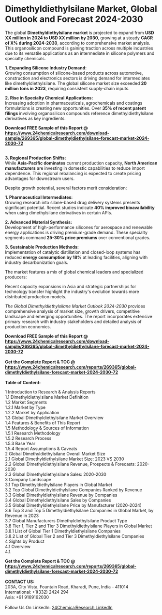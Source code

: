 <h1>Dimethyldiethylsilane Market, Global Outlook and Forecast 2024-2030</h1><p>The global <strong>Dimethyldiethylsilane market</strong> is projected to expand from <strong>USD XX million in 2024 to USD XX million by 2030</strong>, growing at a steady <strong>CAGR of X% during 2024-2030</strong>, according to comprehensive market analysis. This organosilicon compound is gaining traction across multiple industries due to its versatile applications as an intermediate in silicone polymers and specialty chemicals.</p><p><strong>1. Expanding Silicone Industry Demand:</strong><br>
Growing consumption of silicone-based products across automotive, construction and electronics sectors is driving demand for intermediates like dimethyldiethylsilane. The global silicone market size exceeded <strong>20 million tons in 2023</strong>, requiring consistent supply-chain inputs.</p><p><strong>2. Rise in Specialty Chemical Applications:</strong><br>
Increasing adoption in pharmaceuticals, agrochemicals and coatings formulations is creating new opportunities. Over <strong>35% of recent patent filings</strong> involving organosilicon compounds reference dimethyldiethylsilane derivatives as key ingredients.</p><div><b>Download FREE Sample of this Report @ 
            <a href="https://www.24chemicalresearch.com/download-sample/269365/global-dimethyldiethylsilane-forecast-market-2024-2030-72">
            https://www.24chemicalresearch.com/download-sample/269365/global-dimethyldiethylsilane-forecast-market-2024-2030-72</a></b></div><br><p><strong>3. Regional Production Shifts:</strong><br>
While <strong>Asia-Pacific dominates</strong> current production capacity, <strong>North American manufacturers</strong> are investing in domestic capabilities to reduce import dependence. This regional rebalancing is expected to create pricing advantages for downstream users.</p><p>Despite growth potential, several factors merit consideration:</p><p><strong>1. Pharmaceutical Intermediates:</strong><br>
Growing research into silane-based drug delivery systems presents significant potential. Recent studies indicate <strong>40% improved bioavailability</strong> when using dimethylsilane derivatives in certain APIs.</p><p><strong>2. Advanced Material Synthesis:</strong><br>
Development of high-performance silicones for aerospace and renewable energy applications is driving premium-grade demand. These specialty segments command <strong>25-30% price premiums</strong> over conventional grades.</p><p><strong>3. Sustainable Production Methods:</strong><br>
Implementation of catalytic distillation and closed-loop systems has reduced <strong>energy consumption by 18%</strong> at leading facilities, aligning with industry decarbonization goals.</p><p>The market features a mix of global chemical leaders and specialized producers:</p><p>Recent capacity expansions in Asia and strategic partnerships for technology transfer highlight the industry's evolution towards more distributed production models.</p><p><em>The Global Dimethyldiethylsilane Market Outlook 2024-2030</em> provides comprehensive analysis of market size, growth drivers, competitive landscape and emerging opportunities. The report incorporates extensive primary research with industry stakeholders and detailed analysis of production economics.</p><div><b>Download FREE Sample of this Report @ 
            <a href="https://www.24chemicalresearch.com/download-sample/269365/global-dimethyldiethylsilane-forecast-market-2024-2030-72">
            https://www.24chemicalresearch.com/download-sample/269365/global-dimethyldiethylsilane-forecast-market-2024-2030-72</a></b></div><br><div><b>Get the Complete Report & TOC @ 
            <a href="https://www.24chemicalresearch.com/reports/269365/global-dimethyldiethylsilane-forecast-market-2024-2030-72">
            https://www.24chemicalresearch.com/reports/269365/global-dimethyldiethylsilane-forecast-market-2024-2030-72</a></b></div><br>
            <b>Table of Content:</b><p>1 Introduction to Research & Analysis Reports<br />
    1.1 Dimethyldiethylsilane Market Definition<br />
    1.2 Market Segments<br />
        1.2.1 Market by Type<br />
        1.2.2 Market by Application<br />
    1.3 Global Dimethyldiethylsilane Market Overview<br />
    1.4 Features & Benefits of This Report<br />
    1.5 Methodology & Sources of Information<br />
        1.5.1 Research Methodology<br />
        1.5.2 Research Process<br />
        1.5.3 Base Year<br />
        1.5.4 Report Assumptions & Caveats<br />
2 Global Dimethyldiethylsilane Overall Market Size<br />
    2.1 Global Dimethyldiethylsilane Market Size: 2023 VS 2030<br />
    2.2 Global Dimethyldiethylsilane Revenue, Prospects & Forecasts: 2020-2030<br />
    2.3 Global Dimethyldiethylsilane Sales: 2020-2030<br />
3 Company Landscape<br />
    3.1 Top Dimethyldiethylsilane Players in Global Market<br />
    3.2 Top Global Dimethyldiethylsilane Companies Ranked by Revenue<br />
    3.3 Global Dimethyldiethylsilane Revenue by Companies<br />
    3.4 Global Dimethyldiethylsilane Sales by Companies<br />
    3.5 Global Dimethyldiethylsilane Price by Manufacturer (2020-2024)<br />
    3.6 Top 3 and Top 5 Dimethyldiethylsilane Companies in Global Market, by Revenue in 2023<br />
    3.7 Global Manufacturers Dimethyldiethylsilane Product Type<br />
    3.8 Tier 1, Tier 2 and Tier 3 Dimethyldiethylsilane Players in Global Market<br />
        3.8.1 List of Global Tier 1 Dimethyldiethylsilane Companies<br />
        3.8.2 List of Global Tier 2 and Tier 3 Dimethyldiethylsilane Companies<br />
4 Sights by Product<br />
    4.1 Overview<br />
        4.1.</p><div><b>Get the Complete Report & TOC @ 
            <a href="https://www.24chemicalresearch.com/reports/269365/global-dimethyldiethylsilane-forecast-market-2024-2030-72">
            https://www.24chemicalresearch.com/reports/269365/global-dimethyldiethylsilane-forecast-market-2024-2030-72</a></b></div><br><b>CONTACT US:</b><br>
            203A, City Vista, Fountain Road, Kharadi, Pune, India - 411014<br>
            International: +1(332) 2424 294<br>
            Asia: +91 9169162030 <br><br>
            Follow Us On LinkedIn: <a href="https://www.linkedin.com/company/24chemicalresearch/">24ChemicalResearch LinkedIn</a>